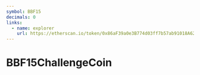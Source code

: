 ```yaml
---
symbol: BBF15
decimals: 0
links:
  - name: explorer
    url: https://etherscan.io/token/0x86aF39a0e3B774d03ff7b57ab91018A62776F1CA
---
```


# BBF15ChallengeCoin
